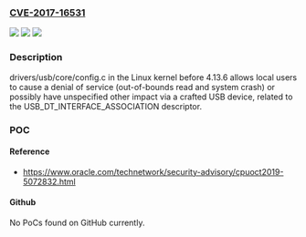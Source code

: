 ### [CVE-2017-16531](https://cve.mitre.org/cgi-bin/cvename.cgi?name=CVE-2017-16531)
![](https://img.shields.io/static/v1?label=Product&message=n%2Fa&color=blue)
![](https://img.shields.io/static/v1?label=Version&message=n%2Fa&color=blue)
![](https://img.shields.io/static/v1?label=Vulnerability&message=n%2Fa&color=brighgreen)

### Description

drivers/usb/core/config.c in the Linux kernel before 4.13.6 allows local users to cause a denial of service (out-of-bounds read and system crash) or possibly have unspecified other impact via a crafted USB device, related to the USB_DT_INTERFACE_ASSOCIATION descriptor.

### POC

#### Reference
- https://www.oracle.com/technetwork/security-advisory/cpuoct2019-5072832.html

#### Github
No PoCs found on GitHub currently.

